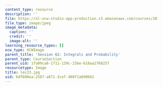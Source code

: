 ```yaml
---
content_type: resource
description: ''
file: https://ol-ocw-studio-app-production.s3.amazonaws.com/courses/18-01sc-single-variable-calculus-fall-2010/6df608ea2587a6713cef488f1a690661_lec23.jpg
file_type: image/jpeg
image_metadata:
  caption: ''
  credit: ''
  image-alt: ''
learning_resource_types: []
ocw_type: OCWImage
parent_title: 'Session 62: Integrals and Probability'
parent_type: CourseSection
parent_uid: 1fa09ca8-1711-139c-23be-618aa2768257
resourcetype: Image
title: lec23.jpg
uid: 6df608ea-2587-a671-3cef-488f1a690661
---
```

